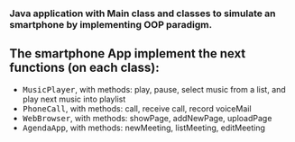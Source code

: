 ### Java application with Main class and classes to simulate an smartphone by implementing OOP paradigm. 

## The smartphone App implement the next functions (on each class):
  * <kbd>MusicPlayer</kbd>, with methods: play, pause, select music from a list, and play next music into playlist
  * <kbd>PhoneCall</kbd>, with methods: call, receive call, record voiceMail
  * <kbd>WebBrowser</kbd>, with methods: showPage, addNewPage, uploadPage
  * <kbd>AgendaApp</kbd>, with methods: newMeeting, listMeeting, editMeeting
  

